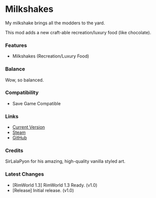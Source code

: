 # Milkshakes

My milkshake brings all the modders to the yard.

This mod adds a new craft-able recreation/luxury food (like chocolate).

### Features

- Milkshakes (Recreation/Luxury Food)

### Balance

Wow, so balanced.

### Compatibility

- Save Game Compatible

### Links

- [Current Version](https://github.com/Sierra0001/Milkshakes/releases/tag/v1.0)
- [Steam](https://steamcommunity.com/sharedfiles/filedetails/?id=2591782692)
- [GitHub](https://github.com/Sierra0001/Milkshakes)

### Credits

SirLalaPyon for his amazing, high-quality vanilla styled art.

### Latest Changes

- [RimWorld 1.3] RimWorld 1.3 Ready. (v1.0)
- [Release] Initial release. (v1.0)